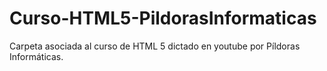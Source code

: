 # Curso-HTML5-PildorasInformaticas
Carpeta asociada al curso de HTML 5 dictado en youtube por Píldoras Informáticas.
